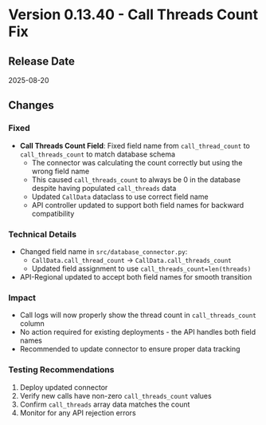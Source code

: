 # Version 0.13.40 - Call Threads Count Fix

## Release Date
2025-08-20

## Changes

### Fixed
- **Call Threads Count Field**: Fixed field name from `call_thread_count` to `call_threads_count` to match database schema
  - The connector was calculating the count correctly but using the wrong field name
  - This caused `call_threads_count` to always be 0 in the database despite having populated `call_threads` data
  - Updated `CallData` dataclass to use correct field name
  - API controller updated to support both field names for backward compatibility

### Technical Details
- Changed field name in `src/database_connector.py`:
  - `CallData.call_thread_count` → `CallData.call_threads_count`
  - Updated field assignment to use `call_threads_count=len(threads)`
- API-Regional updated to accept both field names for smooth transition

### Impact
- Call logs will now properly show the thread count in `call_threads_count` column
- No action required for existing deployments - the API handles both field names
- Recommended to update connector to ensure proper data tracking

### Testing Recommendations
1. Deploy updated connector
2. Verify new calls have non-zero `call_threads_count` values
3. Confirm `call_threads` array data matches the count
4. Monitor for any API rejection errors